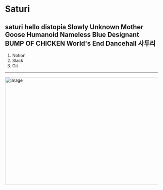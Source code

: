 # Saturi
saturi
hello distopia
Slowly
Unknown Mother Goose
Humanoid
Nameless Blue
Designant
BUMP OF CHICKEN
World's End Dancehall
사투리
-------------------------------------------------------

1. Notion
2. Slack
3. Git

-------------------------------------------------------

<img width="572" height="354" alt="image" src="https://github.com/user-attachments/assets/50944118-6772-4595-8005-7fec415c0db6" />
